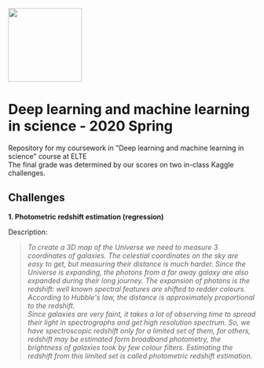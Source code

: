 <img src="https://ttkhok.elte.hu/sites/default/files/mindentudas-egyeteme/elte_cimer_ff.jpg" height="150" />

# Deep learning and machine learning in science - 2020 Spring
Repository for my coursework in "Deep learning and machine learning in science" course at ELTE<br>
The final grade was determined by our scores on two in-class Kaggle challenges.
## Challenges
**1. Photometric redshift estimation (regression)**  

Description:
> *To create a 3D map of the Universe we need to measure 3 coordinates of galaxies. The celestial coordinates on the sky are easy to get, but measuring their distance is much harder. Since the Universe is expanding, the photons from a far away galaxy are also expanded during their long journey. The expansion of photons is the redshift: well known spectral features are shifted to redder colours. According to Hubble's law, the distance is approximately proportional to the redshift.  
Since galaxies are very faint, it takes a lot of observing time to spread their light in spectrographs and get high resolution spectrum. So, we have spectroscopic redshift only for a limited set of them, for others, redshift may be estimated form broadband photometry, the brightness of galaxies took by few colour filters. Estimating the redshift from this limited set is called photometric redshift estimation.*  
